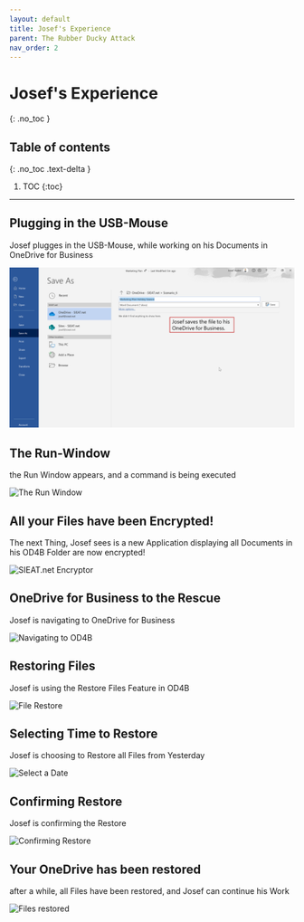 ```yaml
---
layout: default
title: Josef's Experience
parent: The Rubber Ducky Attack
nav_order: 2
---
```


# Josef's Experience
{: .no_toc }

## Table of contents
{: .no_toc .text-delta }

1. TOC
{:toc}

---

## Plugging in the USB-Mouse
Josef plugges in the USB-Mouse, while working on his Documents in OneDrive for Business

![](/assets/images/scenario06/Scenario06_08.PNG "Plugging in the USB-Mouse")

## The Run-Window
the Run Window appears, and a command is being executed

![](/assets/images/scenario01/Scenario06_09.PNG "The Run Window")

## All your Files have been Encrypted!
The next Thing, Josef sees is a new Application displaying all Documents in his OD4B Folder are now encrypted!

![](/assets/images/scenario01/Scenario06_10.PNG "SIEAT.net Encryptor")

## OneDrive for Business to the Rescue
Josef is navigating to OneDrive for Business

![](/assets/images/scenario01/Scenario06_11.PNG "Navigating to OD4B")

## Restoring Files
Josef is using the Restore Files Feature in OD4B

![](/assets/images/scenario01/Scenario06_12.PNG "File Restore")

## Selecting Time to Restore
Josef is choosing to Restore all Files from Yesterday

![](/assets/images/scenario01/Scenario06_13.PNG "Select a Date")

## Confirming Restore
Josef is confirming the Restore

![](/assets/images/scenario01/Scenario06_14.PNG "Confirming Restore")

## Your OneDrive has been restored
after a while, all Files have been restored, and Josef can continue his Work

![](/assets/images/scenario01/Scenario06_15.PNG "Files restored")
